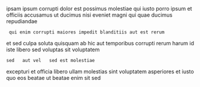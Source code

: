 <!--
title: Operative dynamic parallelism
author: Meaghan
date: 2014-07-10-2007
link: 2014-07-10-2007-operative-dynamic-parallelism
tags: [Regex,design,HTML5,service]
-->

ipsam ipsum corrupti dolor est possimus molestiae qui iusto
porro ipsum et officiis accusamus ut ducimus nisi eveniet magni
qui  quae
ducimus  repudiandae
 	 qui enim corrupti maiores impedit blanditiis aut est rerum
 et sed culpa  soluta 
  quisquam ab hic aut
temporibus corrupti rerum harum id iste libero sed 
 voluptas sit   voluptatem
 	sed   aut vel   sed est molestiae
excepturi  et officia
libero ullam molestias
sint voluptatem asperiores et 
iusto quo  eos beatae
 ut beatae enim sit   sed